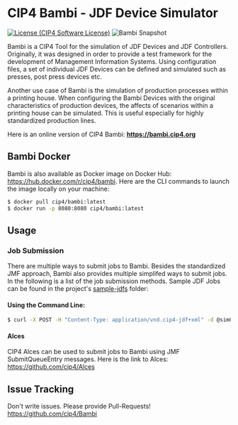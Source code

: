 # CIP4 Bambi - JDF Device Simulator
[![License (CIP4 Software License)](https://img.shields.io/badge/license-CIP4%20Software%20License-blue)](https://github.com/cip4/xJdfLib/blob/master/LICENSE.md)   ![Bambi Snapshot](https://github.com/cip4/Bambi/workflows/Bambi%20Snapshot/badge.svg)  

Bambi is a CIP4 Tool for the simulation of JDF Devices and JDF Controllers. Originally, it was designed in order to provide a test framework for the development of Management Information Systems. Using configuration files, a set of individual JDF Devices can be defined and simulated such as presses, post press devices etc.  

Another use case of Bambi is the simulation of production processes within a printing house. When configuring the Bambi Devices with the original characteristics of production devices, the affects of scenarios within a printing house can be simulated. This is useful especially for highly standardized production lines.  

Here is an online version of CIP4 Bambi: **https://bambi.cip4.org**  
  
  
## Bambi Docker
Bambi is also available as Docker image on Docker Hub: https://hub.docker.com/r/cip4/bambi. Here are the CLI commands to launch the image locally on your machine:
  
```bash
$ docker pull cip4/bambi:latest
$ docker run -p 8080:8080 cip4/bambi:latest
```
  
## Usage
### Job Submission
There are multiple ways to submit jobs to Bambi. Besides the standardized JMF approach, Bambi also provides multiple simplifed ways to submit jobs. In the following is a list of the job submission methods. Sample JDF Jobs can be found in the project's [sample-jdfs](./sample-jdfs) folder:

#### Using the Command Line:
```bash
$ curl -X POST -H "Content-Type: application/vnd.cip4-jdf+xml" -d @sim003-sample.jdf http://localhost:8080/SimWorker/jmf/sim003
```
  
  
#### Alces
CIP4 Alces can be used to submit jobs to Bambi using JMF SubmitQueueEntry messages. Here is the link to Alces: https://github.com/cip4/Alces  
  
  
## Issue Tracking
Don't write issues. Please provide Pull-Requests!  
https://github.com/cip4/Bambi  
  
